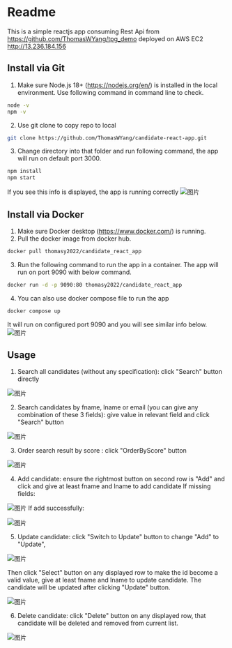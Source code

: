 # Readme

This is a simple reactjs app consuming Rest Api from https://github.com/ThomasWYang/tpg_demo deployed on AWS EC2 http://13.236.184.156

## Install via Git

1. Make sure Node.js 18+ (https://nodejs.org/en/) is installed in the local environment.
Use following command in command line to check.
```sh
node -v
npm -v
```
2. Use git clone to copy repo to local
```sh
git clone https://github.com/ThomasWYang/candidate-react-app.git
```
3. Change directory into that folder and run following command, the app will run on default port 3000.
```sh
npm install
npm start
```
If you see this info is displayed, the app is running correctly
![图片](https://user-images.githubusercontent.com/84115795/219850722-47eb64a7-a407-456f-b6ff-f6bdfd386862.png)

## Install via Docker

1. Make sure Docker desktop (https://www.docker.com/) is running.
2. Pull the docker image from docker hub.
```sh
docker pull thomasy2022/candidate_react_app
```
3. Run the following command to run the app in a container. The app will run on port 9090 with below command.
```sh
docker run -d -p 9090:80 thomasy2022/candidate_react_app 
```
4. You can also use docker compose file to run the app
```sh
docker compose up
```
It will run on configured port 9090 and you will see similar info below. 
![图片](https://user-images.githubusercontent.com/84115795/219850969-61855b87-d113-4e59-aef3-8f4d5d9aaa89.png)

## Usage

1. Search all candidates (without any specification): click "Search" button directly

![图片](https://user-images.githubusercontent.com/84115795/219851116-9f594199-2146-4677-adc5-4d550c9fdc45.png)

2. Search candidates by fname, lname or email (you can give any combination of these 3 fields): give value in relevant field and click "Search" button

![图片](https://user-images.githubusercontent.com/84115795/219851190-a793a17b-c188-4f85-9c7d-8689f9ad5998.png)

3. Order search result by score : click "OrderByScore" button

![图片](https://user-images.githubusercontent.com/84115795/219851278-600ddc6f-3088-4457-afb4-4f08fe2b1b87.png)

4. Add candidate: ensure the rightmost button on second row is "Add" and click and give at least fname and lname to add candidate
If missing fields:

![图片](https://user-images.githubusercontent.com/84115795/219851406-e9c631f3-fb9f-452a-a236-b323633a370e.png)
If add successfully:

![图片](https://user-images.githubusercontent.com/84115795/219851434-6a339880-39a8-45f1-a36a-880014c8d050.png)

5. Update candidate: click "Switch to Update" button to change "Add" to "Update", 

![图片](https://user-images.githubusercontent.com/84115795/219851564-2aa9de61-3fe6-4c5c-9783-3d9b92f22bf7.png)

Then click "Select" button on any displayed row to make the id become a valid value, give at least fname and lname to update candidate.
The candidate will be updated after clicking "Update" button.

![图片](https://user-images.githubusercontent.com/84115795/219851632-4619799f-834d-4433-9afd-cc624df8e00b.png)

6. Delete candidate: click "Delete" button on any displayed row, that candidate will be deleted and removed from current list.

![图片](https://user-images.githubusercontent.com/84115795/219851750-0fe1fb2f-f90f-40d1-9b43-ac7dab03f21f.png)






